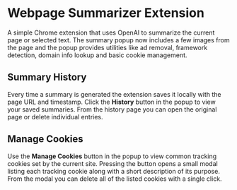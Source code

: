 # Webpage Summarizer Extension

A simple Chrome extension that uses OpenAI to summarize the current page or selected text. The summary popup now includes a few images from the page and the popup provides utilities like ad removal, framework detection, domain info lookup and basic cookie management.

## Summary History

Every time a summary is generated the extension saves it locally with the page URL and timestamp. Click the **History** button in the popup to view your saved summaries. From the history page you can open the original page or delete individual entries.

## Manage Cookies

Use the **Manage Cookies** button in the popup to view common tracking cookies set by the current site. Pressing the button opens a small modal listing each tracking cookie along with a short description of its purpose. From the modal you can delete all of the listed cookies with a single click.
